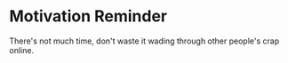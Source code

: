 Motivation Reminder
========

There's not much time, don't waste it wading through other people's crap online.
